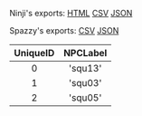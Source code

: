 Ninji's exports: [HTML](https://wuffs.org/acnh/bcsv_140/html/VMMultistepNPC.html) [CSV](https://wuffs.org/acnh/bcsv_140/csv/VMMultistepNPC.csv) [JSON](https://wuffs.org/acnh/bcsv_140/json/VMMultistepNPC.json)

Spazzy's exports: [CSV](https://github.com/McSpazzy/acnh-csv/blob/master/VMMultistepNPC.csv) [JSON](https://github.com/McSpazzy/acnh-json/blob/master/VMMultistepNPC.json)

| UniqueID | NPCLabel |
|:--:|:--:|
| 0 | 'squ13' | 
| 1 | 'squ03' | 
| 2 | 'squ05' | 
